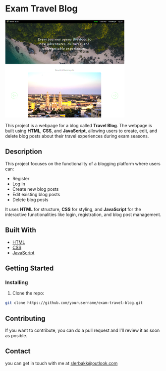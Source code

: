# Exam Travel Blog

![image](https://github.com/slerbakk/project-exam-1-slerbakk/blob/main/assets/blog.png)

This project is a webpage for a blog called **Travel Blog**. The webpage is built using **HTML**, **CSS**, and **JavaScript**, allowing users to create, edit, and delete blog posts about their travel experiences during exam seasons.

## Description

This project focuses on the functionality of a blogging platform where users can:

- Register
- Log in
- Create new blog posts
- Edit existing blog posts
- Delete blog posts

It uses **HTML** for structure, **CSS** for styling, and **JavaScript** for the interactive functionalities like login, registration, and blog post management.

## Built With

- [HTML](https://developer.mozilla.org/en-US/docs/Web/HTML)
- [CSS](https://developer.mozilla.org/en-US/docs/Web/CSS)
- [JavaScript](https://developer.mozilla.org/en-US/docs/Web/JavaScript)

## Getting Started

### Installing

1. Clone the repo:

```bash
git clone https://github.com/yourusername/exam-travel-blog.git
```

## Contributing

If you want to contribute, you can do a pull request and I'll review it as soon as posible.

## Contact

you can get in touch with me at slerbakk@outlook.com
